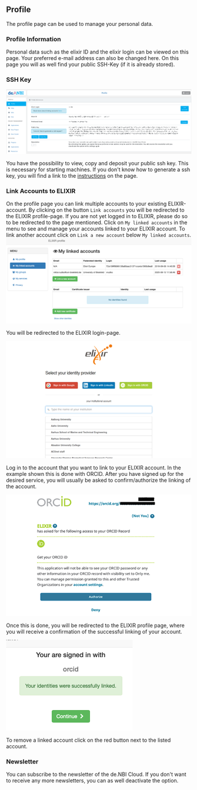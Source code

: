 ## Profile

The profile page can be used to manage your personal data.

### Profile Information

Personal data such as the elixir ID and the elixir login can be viewed on this page.
Your preferred e-mail address can also be changed here. 
On this page you will as well find your public SSH-Key (if it is already stored).


### SSH Key

![setcopypublickey](img/profile_page.png)

You have the possibility to view, copy and deposit your public ssh key. This is necessary for starting machines. If you don't know how to generate a ssh key, you will find a link to the [instructions](../quickstart.md#generate-ssh-keys) on the page.

### Link Accounts to ELIXIR

On the profile page you can link multiple accounts to your existing ELIXIR-account.
By clicking on the button `Link accounts` you will be redirected to the ELIXIR profile-page. If you are not yet logged in to ELIXIR, please do so to be redirected to the page mentioned. Click on `My linked accounts` in the menu to see and manage your accounts linked to your ELIXIR account. 
To link another account click on `Link a new account` below `My linked accounts`. 
![accountlinkingpage](img/linked_accounts.png)

You will be redirected to the ELIXIR login-page. 

![elixirlogin](img/elixir_login.png)

Log in to the account that you want to link to your ELIXIR account. In the example shown this is done with ORCID.
After you have signed up for the desired service, you will usually be asked to confirm/authorize the linking of the account.
 
![authorizeorcid](img/authorize_linking.png)

Once this is done, you will be redirected to the ELIXIR profile page, where you will receive a confirmation of the successful linking of your account. 

![confirmlinking](img/success_linking.png)

To remove a linked account click on the red button next to the listed account.

### Newsletter

You can subscribe to the newsletter of the de.NBI Cloud. If you don't want to receive any more newsletters, you can as well deactivate the option.
